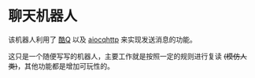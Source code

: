 # 聊天机器人
该机器人利用了
[酷Q](https://cqp.cc/)
以及
[aiocqhttp](https://github.com/richardchien/python-aiocqhttp)
来实现发送消息的功能。

这只是一个随便写写的机器人，主要工作就是按照一定的规则进行复读 ~~(模仿人类)~~，其他功能都是增加可玩性的。
